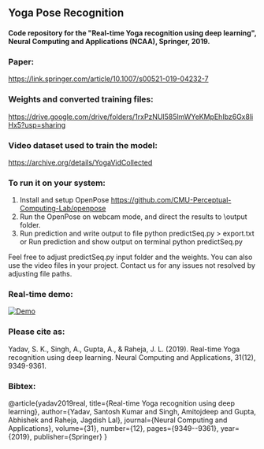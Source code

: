 ## Yoga Pose Recognition
#### Code repository for the "Real-time Yoga recognition using deep learning", Neural Computing and Applications (NCAA), Springer, 2019.

### Paper:
   https://link.springer.com/article/10.1007/s00521-019-04232-7

### Weights and converted training files:
   https://drive.google.com/drive/folders/1rxPzNUl585lmWYeKMpEhIbz6Gx8liHx5?usp=sharing

### Video dataset used to train the model:
   https://archive.org/details/YogaVidCollected

### To run it on your system:

1. Install and setup OpenPose https://github.com/CMU-Perceptual-Computing-Lab/openpose
2. Run the OpenPose on webcam mode, and direct the results to \output folder.
3. Run prediction and write output to file python predictSeq.py > export.txt
   or Run prediction and show output on terminal python predictSeq.py

Feel free to adjust predictSeq.py input folder and the weights. You can also use the video files in your project. 
Contact us for any issues not resolved by adjusting file paths.

### Real-time demo:

[![Demo](https://img.youtube.com/vi/C_629XEmd1Q/maxresdefault.jpg)](https://youtu.be/C_629XEmd1Q)

### Please cite as:

Yadav, S. K., Singh, A., Gupta, A., & Raheja, J. L. (2019). Real-time Yoga recognition using deep learning. Neural Computing and Applications, 31(12), 9349-9361.

### Bibtex:

@article{yadav2019real,
  title={Real-time Yoga recognition using deep learning},
  author={Yadav, Santosh Kumar and Singh, Amitojdeep and Gupta, Abhishek and Raheja, Jagdish Lal},
  journal={Neural Computing and Applications},
  volume={31},
  number={12},
  pages={9349--9361},
  year={2019},
  publisher={Springer}
}
